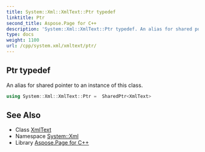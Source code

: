 ```yaml
---
title: System::Xml::XmlText::Ptr typedef
linktitle: Ptr
second_title: Aspose.Page for C++
description: 'System::Xml::XmlText::Ptr typedef. An alias for shared pointer to an instance of this class in C++.'
type: docs
weight: 1100
url: /cpp/system.xml/xmltext/ptr/
---
```

## Ptr typedef


An alias for shared pointer to an instance of this class.

```cpp
using System::Xml::XmlText::Ptr =  SharedPtr<XmlText>
```

## See Also

* Class [XmlText](../)
* Namespace [System::Xml](../../)
* Library [Aspose.Page for C++](../../../)
